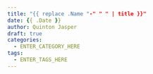 ```yaml
---
title: "{{ replace .Name "-" " " | title }}"
date: {{ .Date }}
author: Quinton Jasper
draft: true
categories:
  - ENTER_CATEGORY_HERE
tags:
  - ENTER_TAGS_HERE
---
```


